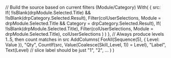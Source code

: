 // Build the source based on current filters (Module/Category)
With(
    {
        src:
            If(
                !IsBlank(drpModule.Selected.Title) && !IsBlank(drpCategory.Selected.Result),
                Filter(colUserSelections, Module = drpModule.Selected.Title && Category = drpCategory.Selected.Result),
                If(
                    !IsBlank(drpModule.Selected.Title),
                    Filter(colUserSelections, Module = drpModule.Selected.Title),
                    colUserSelections
                )
            )
    },
    // Always produce levels 1..5, then count matches in src
    AddColumns(
        ForAll(Sequence(5), { Level: Value }),
        "Qty", CountIf(src, Value(Coalesce(Skill_Level, 1)) = Level),
        "Label", Text(Level)     // slice label should be just "1", "2", ...
    )
)
